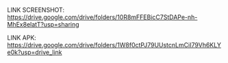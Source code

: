 LINK SCREENSHOT:
https://drive.google.com/drive/folders/10R8mFFEBicC7StDAPe-nh-MhEx8elatT?usp=sharing

LINK APK:
https://drive.google.com/drive/folders/1W8f0ctPJ79UUstcnLmCiI79Vh6KLYe0k?usp=drive_link
